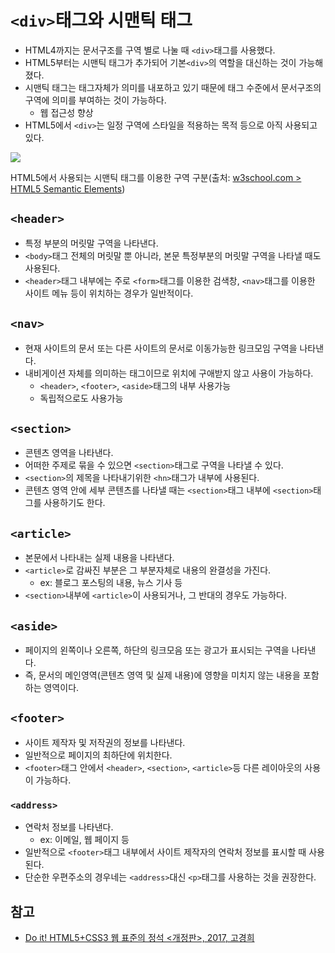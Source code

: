 # `<div>`태그와 시맨틱 태그

- HTML4까지는 문서구조를 구역 별로 나눌 때 `<div>`태그를 사용했다.
- HTML5부터는 시맨틱 태그가 추가되어 기본`<div>`의 역할을 대신하는 것이 가능해졌다.
- 시맨틱 태그는 태그자체가 의미를 내포하고 있기 때문에 태그 수준에서 문서구조의 구역에 의미를 부여하는 것이 가능하다.
  - 웹 접근성 향상
- HTML5에서 `<div>`는 일정 구역에 스타일을 적용하는 목적 등으로 아직 사용되고 있다.

![](https://www.w3schools.com/html/img_sem_elements.gif)

HTML5에서 사용되는 시맨틱 태그를 이용한 구역 구분(출처: [w3school.com > HTML5 Semantic Elements](https://www.w3schools.com/html/html5_semantic_elements.asp))

## `<header>`

- 특정 부분의 머릿말 구역을 나타낸다.
- `<body>`태그 전체의 머릿말 뿐 아니라, 본문 특정부분의 머릿말 구역을 나타낼 때도 사용된다.
- `<header>`태그 내부에는 주로 `<form>`태그를 이용한 검색창, `<nav>`태그를 이용한 사이트 메뉴 등이 위치하는 경우가 일반적이다.

## `<nav>`

- 현재 사이트의 문서 또는 다른 사이트의 문서로 이동가능한 링크모임 구역을 나타낸다.
- 내비게이션 자체를 의미하는 태그이므로 위치에 구애받지 않고 사용이 가능하다.
  - `<header>`, `<footer>`, `<aside>`태그의 내부 사용가능
  - 독립적으로도 사용가능

## `<section>`

- 콘텐츠 영역을 나타낸다.
- 어떠한 주제로 묶을 수 있으면 `<section>`태그로 구역을 나타낼 수 있다.
- `<section>`의 제목을 나타내기위한 `<hn>`태그가 내부에 사용된다.
- 콘텐츠 영역 안에 세부 콘텐츠를 나타낼 때는 `<section>`태그 내부에 `<section>`태그를 사용하기도 한다.

## `<article>`

- 본문에서 나타내는 실제 내용을 나타낸다.
- `<article>`로 감싸진 부분은 그 부분자체로 내용의 완결성을 가진다.
  - ex: 블로그 포스팅의 내용, 뉴스 기사 등
- `<section>`내부에 `<article>`이 사용되거나, 그 반대의 경우도 가능하다.

## `<aside>`

- 페이지의 왼쪽이나 오른쪽, 하단의 링크모음 또는 광고가 표시되는 구역을 나타낸다.
- 즉, 문서의 메인영역(콘텐츠 영역 및 실제 내용)에 영향을 미치지 않는 내용을 포함하는 영역이다.

## `<footer>`

- 사이트 제작자 및 저작권의 정보를 나타낸다.
- 일반적으로 페이지의 최하단에 위치한다.
- `<footer>`태그 안에서 `<header>`, `<section>`, `<article>`등 다른 레이아웃의 사용이 가능하다.

### `<address>`

- 연락처 정보를 나타낸다.
  - ex: 이메일, 웹 페이지 등
- 일반적으로 `<footer>`태그 내부에서 사이트 제작자의 연락처 정보를 표시할 때 사용된다.
- 단순한 우편주소의 경우네는 `<address>`대신 `<p>`태그를 사용하는 것을 권장한다.

## 참고

- [Do it! HTML5+CSS3 웹 표준의 정석 <개정판>, 2017, 고경희](http://www.easyspub.co.kr/20_Menu/BookView/119/PUB)
